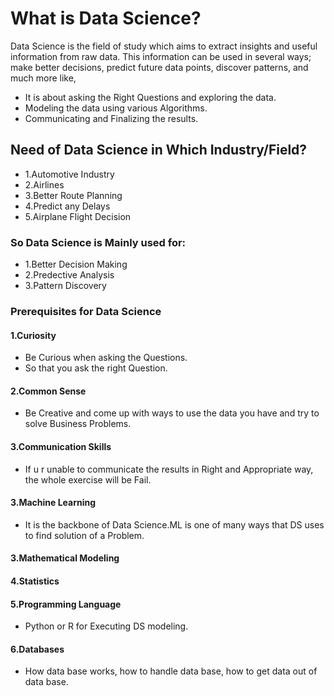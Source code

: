 # What is Data Science?
Data Science is the field of study which aims to extract insights and useful information from raw data. This information can be used in several ways; make better decisions, predict future data points, discover patterns, and much more like,

*	It is about asking the Right Questions and exploring the data.
*	Modeling the data using various Algorithms.
*	Communicating and Finalizing the results.

## Need of Data Science in Which Industry/Field?
* 1.Automotive Industry
* 2.Airlines
* 3.Better Route Planning
*	4.Predict any Delays
*	5.Airplane Flight Decision

### So Data Science is Mainly used for:
* 1.Better Decision Making
* 2.Predective Analysis
* 3.Pattern Discovery

### Prerequisites for Data Science
#### 1.Curiosity
*	Be Curious when asking the Questions.
*	So that you ask the right Question.

#### 2.Common Sense
* Be Creative and come up with ways to use the data you have and try to solve Business Problems.

#### 3.Communication Skills
* If u r unable to communicate the results in Right and Appropriate way, the whole exercise will be Fail. 

#### 3.Machine Learning
* It is the backbone of Data Science.ML is one of many ways that DS uses to find solution of a Problem. 

#### 3.Mathematical Modeling

#### 4.Statistics

#### 5.Programming Language
*	Python or R for Executing DS modeling. 

#### 6.Databases
*	How data base works, how to handle data base, how to get data out of data base.
